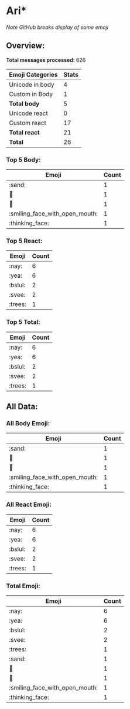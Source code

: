 # Ari*

*Note GitHub breaks display of some emoji*

## Overview:

**Total messages processed:** 626

Emoji Categories | Stats
-------|--------
Unicode in body | 4
Custom in Body | 1
**Total body** | 5
Unicode react | 0
Custom react | 17
**Total react** | 21
**Total** | 26

### Top 5 Body:

Emoji | Count
-------|--------
:sand: | 1
:middle_finger: | 1
:nauseated_face: | 1
:smiling_face_with_open_mouth: | 1
:thinking_face: | 1

### Top 5 React:

Emoji | Count
-------|--------
:nay: | 6
:yea: | 6
:bslul: | 2
:svee: | 2
:trees: | 1

### Top 5 Total:

Emoji | Count
-------|--------
:nay: | 6
:yea: | 6
:bslul: | 2
:svee: | 2
:trees: | 1

## All Data:

### All Body Emoji:

Emoji | Count
-------|--------
:sand: | 1
:middle_finger: | 1
:nauseated_face: | 1
:smiling_face_with_open_mouth: | 1
:thinking_face: | 1

### All React Emoji:

Emoji | Count
-------|--------
:nay: | 6
:yea: | 6
:bslul: | 2
:svee: | 2
:trees: | 1

### Total Emoji:

Emoji | Count
-------|--------
:nay: | 6
:yea: | 6
:bslul: | 2
:svee: | 2
:trees: | 1
:sand: | 1
:middle_finger: | 1
:nauseated_face: | 1
:smiling_face_with_open_mouth: | 1
:thinking_face: | 1

